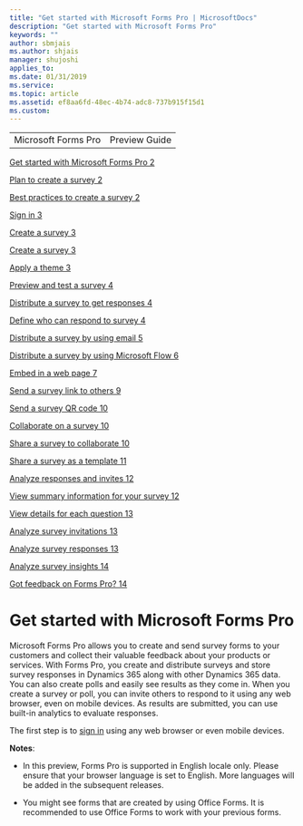 ```yaml
---
title: "Get started with Microsoft Forms Pro | MicrosoftDocs"
description: "Get started with Microsoft Forms Pro"
keywords: ""
author: sbmjais
ms.author: shjais
manager: shujoshi
applies_to: 
ms.date: 01/31/2019
ms.service: 
ms.topic: article
ms.assetid: ef8aa6fd-48ec-4b74-adc8-737b915f15d1
ms.custom: 
---
```

|                     |               |
|---------------------|---------------|
| Microsoft Forms Pro | Preview Guide |

[Get started with Microsoft Forms Pro 2](get-started-microsoft-forms-pro.md)  

[Plan to create a survey 2](plan-to-create-a-survey.md)  

[Best practices to create a survey 2](best-practices-to-create-a-survey.md)  

[Sign in 3](sign-in.md)  

[Create a survey 3](create-survey.md)  

[Create a survey 3](create-survey.md)  

[Apply a theme 3](apply-theme.md)  

[Preview and test a survey 4](preview-and-test-survey.md)  

[Distribute a survey to get responses 4](distribute-survey.md)  

[Define who can respond to survey 4](define-who-can-respond-to-survey.md)  

[Distribute a survey by using email 5](distribute-survey-email.md)  

[Distribute a survey by using Microsoft Flow 6](distribute-survey-microsoft-flow.md)  

[Embed in a web page 7](embed-in-web-page.md)  

[Send a survey link to others 9](send-survey-link.md)  

[Send a survey QR code 10](send-survey-qrcode.md)  

[Collaborate on a survey 10](collaborate-on-survey.md)  

[Share a survey to collaborate 10](share-a-survey-collaborate.md)  

[Share a survey as a template 11](share-a-survey-template.md)  

[Analyze responses and invites 12](analyze-responses-invites.md)  

[View summary information for your survey 12](view-summary-information.md)  

[View details for each question 13](view-details-each-question.md)  

[Analyze survey invitations 13](analyze-survey-invitations.md)  

[Analyze survey responses 13](analyze-survey-responses.md)  

[Analyze survey insights 14](analyze-survey-insights.md)  

[Got feedback on Forms Pro? 14](#got-feedback-on-forms-pro)  

# Get started with Microsoft Forms Pro

Microsoft Forms Pro allows you to create and send survey forms to your customers and collect their valuable feedback about your products or services. With Forms Pro, you create and distribute surveys and store survey responses in Dynamics 365 along with other Dynamics 365 data. You can also create polls and easily see results as they come in. When you create a survey or poll, you can invite others to respond to it using any web browser, even on mobile devices. As results are submitted, you can use built-in analytics to evaluate responses.

The first step is to [sign in](sign-in.md) using any web browser or even mobile devices.  

**Notes**:

-   In this preview, Forms Pro is supported in English locale only. Please ensure that your browser language is set to English. More languages will be added in the subsequent releases.

-   You might see forms that are created by using Office Forms. It is recommended to use Office Forms to work with your previous forms.


